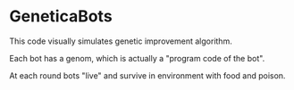 # GeneticaBots

This code visually simulates genetic improvement algorithm.

Each bot has a genom, which is actually a "program code of the bot".

At each round bots "live" and survive in environment with food and poison.
